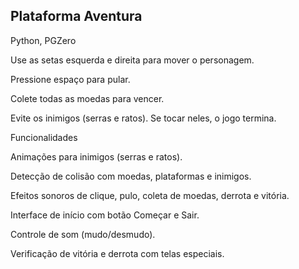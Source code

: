 ## Plataforma Aventura

Python, PGZero

Use as setas esquerda e direita para mover o personagem.

Pressione espaço para pular.

Colete todas as moedas para vencer.

Evite os inimigos (serras e ratos). Se tocar neles, o jogo termina.

Funcionalidades 

Animações para inimigos (serras e ratos).

Detecção de colisão com moedas, plataformas e inimigos.

Efeitos sonoros de clique, pulo, coleta de moedas, derrota e vitória.

Interface de início com botão Começar e Sair.

Controle de som (mudo/desmudo).

Verificação de vitória e derrota com telas especiais.

